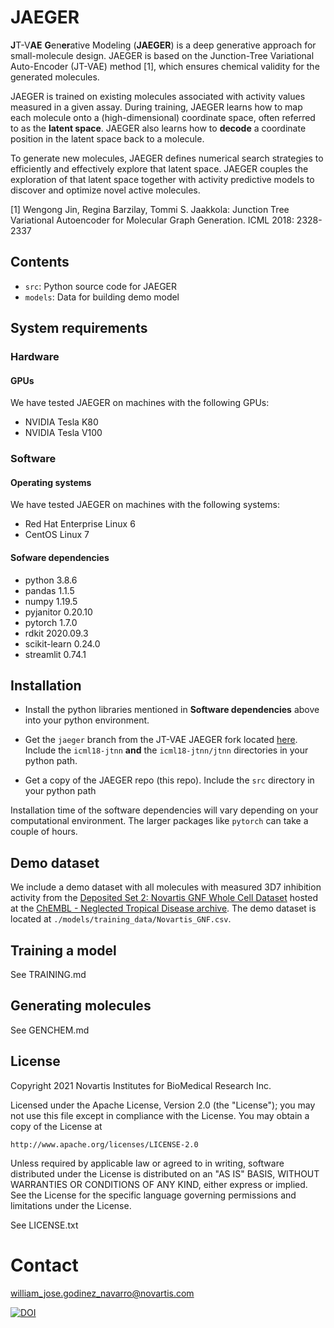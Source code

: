 # JAEGER


**J**T-V**AE** **G**en**er**ative Modeling (**JAEGER**) is a deep
generative approach for small-molecule design. JAEGER is based on the
Junction-Tree Variational Auto-Encoder (JT-VAE) method [1], which
ensures chemical validity for the generated molecules.

JAEGER is trained on existing molecules associated with activity
values measured in a given assay. During training, JAEGER learns how
to map each molecule onto a (high-dimensional) coordinate space, often
referred to as the **latent space**. JAEGER also learns how to
**decode** a coordinate position in the latent space back to a
molecule.

To generate new molecules, JAEGER defines numerical search strategies
to efficiently and effectively explore that latent space. JAEGER
couples the exploration of that latent space together with activity
predictive models to discover and optimize novel active molecules.

[1] Wengong Jin, Regina Barzilay, Tommi S. Jaakkola: Junction Tree
Variational Autoencoder for Molecular Graph Generation. ICML 2018:
2328-2337

## Contents

- `src`: Python source code for JAEGER
- `models`: Data for building demo model

## System requirements

### Hardware
#### GPUs

We have tested JAEGER on machines with the following GPUs:

- NVIDIA Tesla K80 
- NVIDIA Tesla V100

### Software

#### Operating systems

We have tested JAEGER on machines with the following systems:

- Red Hat Enterprise Linux 6
- CentOS Linux 7


#### Sofware dependencies

- python 3.8.6
- pandas 1.1.5
- numpy 1.19.5
- pyjanitor 0.20.10
- pytorch 1.7.0
- rdkit 2020.09.3
- scikit-learn 0.24.0
- streamlit 0.74.1

## Installation

* Install the python libraries mentioned in **Software dependencies**
  above into your python environment.

* Get the `jaeger` branch from the JT-VAE JAEGER fork located
  [here](https://github.com/PsiGamma/icml18-jtnn/tree/jaeger).
  Include the `icml18-jtnn` **and** the `icml18-jtnn/jtnn` directories
  in your python path.

* Get a copy of the JAEGER repo (this repo). Include the `src`
  directory in your python path
  
Installation time of the software dependencies will vary depending on
your computational environment. The larger packages like `pytorch` can
take a couple of hours.

  
## Demo dataset

We include a demo dataset with all molecules with measured 3D7
inhibition activity from the
[Deposited Set 2: Novartis GNF Whole Cell Dataset](https://chembl.gitbook.io/chembl-ntd/downloads/deposited-set-2-novartis-gnf-whole-cell-dataset-20th-may-2010)
hosted at the
[ChEMBL - Neglected Tropical Disease archive](https://chembl.gitbook.io/chembl-ntd/). The
demo dataset is located at `./models/training_data/Novartis_GNF.csv`.

## Training a model

See TRAINING.md

## Generating molecules

See GENCHEM.md

## License

Copyright 2021 Novartis Institutes for BioMedical Research Inc.

Licensed under the Apache License, Version 2.0 (the "License");
you may not use this file except in compliance with the License.
You may obtain a copy of the License at

    http://www.apache.org/licenses/LICENSE-2.0

Unless required by applicable law or agreed to in writing, software
distributed under the License is distributed on an "AS IS" BASIS,
WITHOUT WARRANTIES OR CONDITIONS OF ANY KIND, either express or implied.
See the License for the specific language governing permissions and
limitations under the License.


See LICENSE.txt

# Contact

william_jose.godinez_navarro@novartis.com

[![DOI](https://zenodo.org/badge/DOI/10.5281/zenodo.5794429.svg)](https://doi.org/10.5281/zenodo.5794429)
